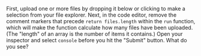 First, upload one or more files by dropping it below or clicking to make a selection from your file explorer.  Next, in the code editor, remove the comment markers that precede `return files.length` within the `run` function, which will make the function calculate how many files have been uploaded. (The "length" of an array is the number of items it contains.) Open your inspector and select `console` before you hit the "Submit" button. What do you see?

